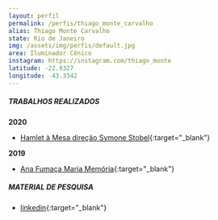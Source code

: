 ```yaml
---
layout: perfil
permalink: /perfis/thiago_monte_carvalho
alias: Thiago Monte Carvalho
state: Rio de Janeiro
img: /assets/img/perfis/default.jpg
area: Iluminador Cênico
instagram: https://instagram.com/thiago_monte
latitude: -22.9327
longitude: -43.3342
---
```


##### **TRABALHOS REALIZADOS**

**2020**

- [Hamlet à Mesa direção Symone Stobel](https://www.youtube.com/watch?v=cNaQOX9OjlQ){:target="_blank"}

**2019**

- [Ana Fumaça Maria Memória](https://www.youtube.com/watch?v=tb38yJUo6TA&t=5s){:target="_blank"}

##### **MATERIAL DE PESQUISA**

- [linkedin](https://br.linkedin.com/in/thiago-monte-carvalho-009b81a2){:target="_blank"}
